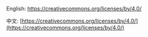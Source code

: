 English: https://creativecommons.org/licenses/by/4.0/

中文: [https://creativecommons.org/licenses/by/4.0/](https://creativecommons.org/licenses/by/4.0/)
